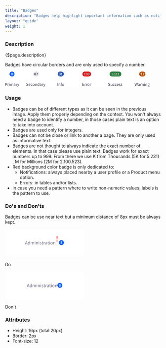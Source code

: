 ```yaml
---
title: "Badges"
description: "Badges help highlight important information such as notifications or new and unread messages."
layout: "guide"
weight: 1
---
```


### Description

{$page.description}

Badges have circular borders and are only used to specify a number.

![defualt size default color badge](../../../images/Badges.png)

### Usage

* Badges can be of different types as it can be seen in the previous image. Apply them properly depending on the context. You won't always need a badge to identify a number, in those cases plain text is an option to take into account.
* Badges are used only for integers. 
* Badges can not be close or link to another a page. They are only used as informative text.
* Badges are not thought to always indicate the exact number of elements. In that case please use plain text. Badges work for exact numbers up to 999. From there we use K from Thousands (5K for 5.231) , M for Millions (2M for 2.100.523).
* Red background color badge is only dedicated to:
	* Notifications: always placed nearby a user profile or a Product menu option.
	* Errors: in tables and/or lists.
* In case you need a pattern where to write non-numeric values, labels is the pattern to use.

### Do's and Don'ts

Badges can be use near text but a minimum distance of 8px must be always kept.

<div class="row">
	<div class="dodont col-lg">
		<img class="do" src="../../../images/BadgeDoDistance.png" alt="badge distance to an element is 8 pixels">
		<p class="do">Do</p>
	</div>
	<div class="dodont col-lg">
		<img class="dont" src="../../../images/BadgeDontDistance.png" alt="don't place a badge closer than 8 pixels to any element in horizontal">
		<p class="dont">Don't</p>
	</div>
</div>

### Attributes

* Height: 16px (total 20px)
* Border: 2px
* Font-size: 12
